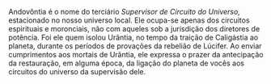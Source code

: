 ﻿Andovôntia é o nome do terciário *Supervisor de Circuito do Universo,* estacionado no nosso universo local. Ele ocupa-se apenas dos circuitos espirituais e moronciais, não com aqueles sob a jurisdição dos diretores de potência. Foi ele quem isolou Urântia, no tempo da traição de Caligástia ao planeta, durante os períodos de provações da rebelião de Lúcifer. Ao enviar cumprimentos aos mortais de Urântia, ele expressa o prazer da antecipação da restauração, em alguma época, da ligação do planeta de vocês aos circuitos do universo da supervisão dele.